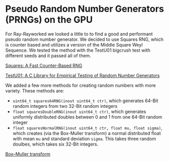 # Pseudo Random Number Generators (PRNGs) on the GPU

For Ray-Rayworked we looked a little to to find a good and performant pseudo random number generator. We decided to use Squares RNG, which is counter based and utilizes a version of the Middle Square Weyl Sequence. We tested the method with the TestU01 bigcrush test with different seeds and it passed all of them.

[Squares: A Fast Counter-Based RNG](https://arxiv.org/pdf/2004.06278.pdf)

[TestU01: A C Library for Empirical Testing of
Random Number Generators](https://www.iro.umontreal.ca/~lecuyer/myftp/papers/testu01.pdf)

We added a few more methods for creating random numbers with more variety. These methods are:

- `uint64_t squares64RNG(inout uint64_t ctr)`, which generates 64-Bit random integers from two 32-Bit random integers
- `float squaresDoubleRNG(inout uint64_t ctr)`, which generates uniformly distributed doubles between 0 and 1 from one 64-Bit random integer
- `float squaresNormalRNG(inout uint64_t ctr, float mu, float sigma)`, which creates (via the Box-Muller transform) a normal distributed float with mean `mu` and standard deviation `sigma`. This takes three random doulbes, which takes six 32-Bit integers.

[Box–Muller transform](https://en.wikipedia.org/wiki/Box%E2%80%93Muller_transform?oldformat=true)
